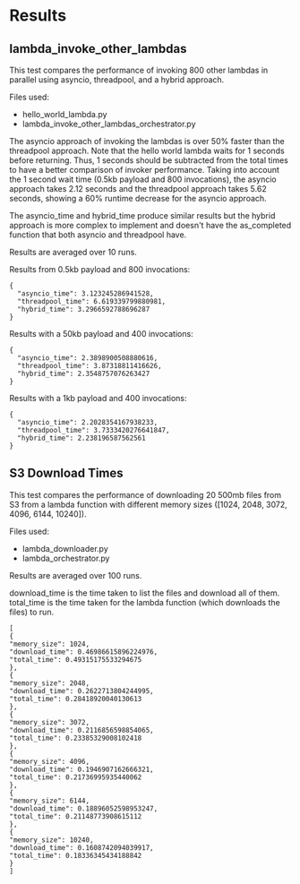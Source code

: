# Results

## lambda_invoke_other_lambdas

This test compares the performance of invoking 800 other lambdas in parallel using asyncio, threadpool, and a hybrid approach.

Files used:

- hello_world_lambda.py
- lambda_invoke_other_lambdas_orchestrator.py

The asyncio approach of invoking the lambdas is over 50% faster than the threadpool approach. Note that the hello world lambda waits for 1 seconds before returning. Thus, 1 seconds should be subtracted from the total times to have a better comparison of invoker performance. Taking into account the 1 second wait time (0.5kb payload and 800 invocations), the asyncio approach takes 2.12 seconds and the threadpool approach takes 5.62 seconds, showing a 60% runtime decrease for the asyncio approach.

The asyncio_time and hybrid_time produce similar results but the hybrid approach is more complex to implement and doesn't have the as_completed function that both asyncio and threadpool have.

Results are averaged over 10 runs.

Results from 0.5kb payload and 800 invocations:

```
{
  "asyncio_time": 3.123245286941528,
  "threadpool_time": 6.619339799880981,
  "hybrid_time": 3.2966592788696287
}
```

Results with a 50kb payload and 400 invocations:

```
{
  "asyncio_time": 2.3898900508880616,
  "threadpool_time": 3.87318811416626,
  "hybrid_time": 2.3548757076263427
}
```

Results with a 1kb payload and 400 invocations:

```
{
  "asyncio_time": 2.2028354167938233,
  "threadpool_time": 3.7333420276641847,
  "hybrid_time": 2.238196587562561
}
```

## S3 Download Times

This test compares the performance of downloading 20 500mb files from S3 from a lambda function with different memory sizes ([1024, 2048, 3072, 4096, 6144, 10240]).

Files used:

- lambda_downloader.py
- lambda_orchestrator.py

Results are averaged over 100 runs.

download_time is the time taken to list the files and download all of them.
total_time is the time taken for the lambda function (which downloads the files) to run.

```
[
{
"memory_size": 1024,
"download_time": 0.46986615896224976,
"total_time": 0.49315175533294675
},
{
"memory_size": 2048,
"download_time": 0.2622713804244995,
"total_time": 0.28418920040130613
},
{
"memory_size": 3072,
"download_time": 0.2116856598854065,
"total_time": 0.23385329008102418
},
{
"memory_size": 4096,
"download_time": 0.1946907162666321,
"total_time": 0.21736995935440062
},
{
"memory_size": 6144,
"download_time": 0.18896052598953247,
"total_time": 0.21148773908615112
},
{
"memory_size": 10240,
"download_time": 0.1608742094039917,
"total_time": 0.18336345434188842
}
]
```
